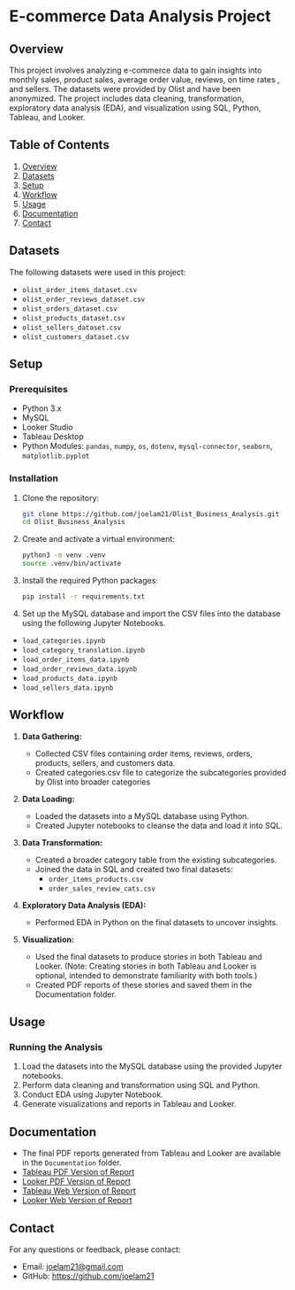 # E-commerce Data Analysis Project

## Overview
This project involves analyzing e-commerce data to gain insights into monthly sales, product sales, average order value, reviews, on time rates , and sellers. The datasets were provided by Olist and have been anonymized. The project includes data cleaning, transformation, exploratory data analysis (EDA), and visualization using SQL, Python, Tableau, and Looker.

## Table of Contents
1. [Overview](#overview)
2. [Datasets](#datasets)
3. [Setup](#setup)
4. [Workflow](#workflow)
5. [Usage](#usage)
6. [Documentation](#documentation)
7. [Contact](#contact)

## Datasets
The following datasets were used in this project:
- `olist_order_items_dataset.csv`
- `olist_order_reviews_dataset.csv`
- `olist_orders_dataset.csv`
- `olist_products_dataset.csv`
- `olist_sellers_dataset.csv`
- `olist_customers_dataset.csv`

## Setup
### Prerequisites
- Python 3.x
- MySQL
- Looker Studio
- Tableau Desktop
- Python Modules: `pandas`, `numpy`, `os`, `dotenv`, `mysql-connector`, `seaborn`, `matplotlib.pyplot`

### Installation
1. Clone the repository:
    ```bash
    git clone https://github.com/joelam21/Olist_Business_Analysis.git
    cd Olist_Business_Analysis
    ```

2. Create and activate a virtual environment:
    ```bash
    python3 -m venv .venv
    source .venv/bin/activate
    ```

3. Install the required Python packages:
    ```bash
    pip install -r requirements.txt
    ```

4. Set up the MySQL database and import the CSV files into the database using the following Jupyter Notebooks.
- `load_categories.ipynb`
- `load_category_translation.ipynb`
- `load_order_items_data.ipynb`
- `load_order_reviews_data.ipynb`
- `load_products_data.ipynb`
- `load_sellers_data.ipynb`

## Workflow
1. **Data Gathering:**
    - Collected CSV files containing order items, reviews, orders, products, sellers, and customers data.
    - Created categories.csv file to categorize the subcategories provided by Olist into broader categories

2. **Data Loading:**
    - Loaded the datasets into a MySQL database using Python.
    - Created Jupyter notebooks to cleanse the data and load it into SQL.

3. **Data Transformation:**
    - Created a broader category table from the existing subcategories.
    - Joined the data in SQL and created two final datasets:
        - `order_items_products.csv`
        - `order_sales_review_cats.csv`

4. **Exploratory Data Analysis (EDA):**
    - Performed EDA in Python on the final datasets to uncover insights.

5. **Visualization:**
    - Used the final datasets to produce stories in both Tableau and Looker. (Note: Creating stories in both Tableau and Looker is optional, intended to demonstrate familiarity with both tools.)
    - Created PDF reports of these stories and saved them in the Documentation folder.

## Usage
### Running the Analysis
1. Load the datasets into the MySQL database using the provided Jupyter notebooks.
2. Perform data cleaning and transformation using SQL and Python.
3. Conduct EDA using Jupyter Notebook.
4. Generate visualizations and reports in Tableau and Looker.

## Documentation
- The final PDF reports generated from Tableau and Looker are available in the `Documentation` folder.
- [Tableau PDF Version of Report](Documentation/Olist_Report_Tableau.pdf)
- [Looker PDF Version of Report](Documentation/Olist_Report_Looker.pdf)
- [Tableau Web Version of Report](https://public.tableau.com/app/profile/joe.lam1433/viz/olist_report_tableau/OlistBusinessAnalysis)
- [Looker Web Version of Report](https://lookerstudio.google.com/reporting/58be1018-9d17-46b0-8762-5b88be02163f/page/p_lf4qzlm8id/edit)
## Contact
For any questions or feedback, please contact:
- Email: joelam21@gmail.com
- GitHub: https://github.com/joelam21